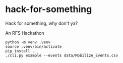 # hack-for-something

Hack for something, why don't ya?

An RFS Hackathon

```
python -m venv .venv
source .venv/bin/activate
pip install .
./cli.py example --events data/Mobilize_Events.csv
```
